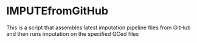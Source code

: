 # IMPUTEfromGitHub
This is a script that assembles latest imputation pipeline files from GitHub and then runs imputation on the specified QCed files
